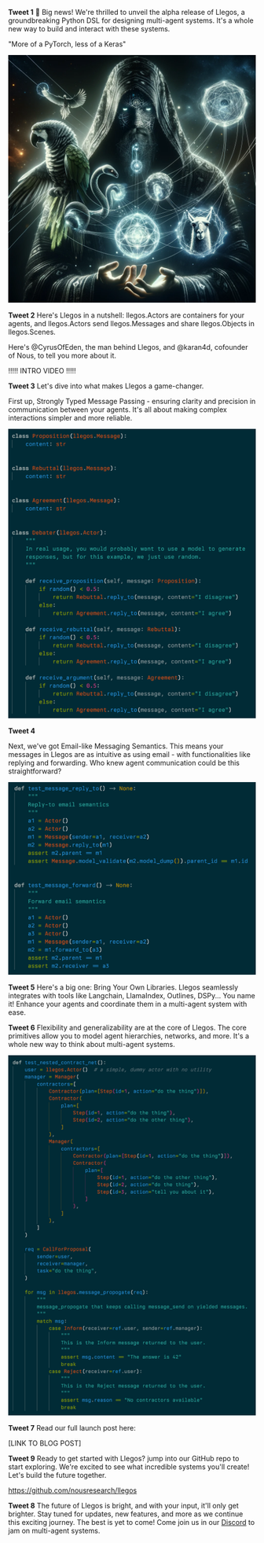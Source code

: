 **Tweet 1**
🚀 Big news! We're thrilled to unveil the alpha release of Llegos, a groundbreaking Python DSL for designing multi-agent systems. It's a whole new way to build and interact with these systems.

"More of a PyTorch, less of a Keras"

![](../../wizard.png)

**Tweet 2**
Here's Llegos in a nutshell: llegos.Actors are containers for your agents, and llegos.Actors send llegos.Messages and share llegos.Objects in llegos.Scenes.

Here's @CyrusOfEden, the man behind Llegos, and @karan4d, cofounder of Nous, to tell you more about it.

!!!!! INTRO VIDEO !!!!!

**Tweet 3**
Let's dive into what makes Llegos a game-changer.

First up, Strongly Typed Message Passing - ensuring clarity and precision in communication between your agents. It's all about making complex interactions simpler and more reliable.

![](./strongly_typed_messages.png)

**Tweet 4**

Next, we've got Email-like Messaging Semantics. This means your messages in Llegos are as intuitive as using email - with functionalities like replying and forwarding. Who knew agent communication could be this straightforward?

![](./message_email_semantics.png)

**Tweet 5**
Here's a big one: Bring Your Own Libraries. Llegos seamlessly integrates with tools like Langchain, LlamaIndex, Outlines, DSPy... You name it! Enhance your agents and coordinate them in a multi-agent system with ease.

**Tweet 6**
Flexibility and generalizability are at the core of Llegos. The core primitives allow you to model agent hierarchies, networks, and more. It's a whole new way to think about multi-agent systems.

![](./nested_contract_net.png)

**Tweet 7**
Read our full launch post here:

[LINK TO BLOG POST]

**Tweet 9**
Ready to get started with Llegos? jump into our GitHub repo to start exploring. We're excited to see what incredible systems you'll create! Let's build the future together.

https://github.com/nousresearch/llegos


**Tweet 8**
The future of Llegos is bright, and with your input, it'll only get brighter. Stay tuned for updates, new features, and more as we continue this exciting journey. The best is yet to come! Come join us in our [Discord](https://discord.gg/jqVphNsB4H) to jam on multi-agent systems.
